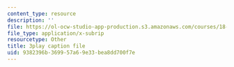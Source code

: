 ```yaml
---
content_type: resource
description: ''
file: https://ol-ocw-studio-app-production.s3.amazonaws.com/courses/18-01sc-single-variable-calculus-fall-2010/9382396b369957a69e33bea8dd700f7e_kCPVBl953eY.vtt
file_type: application/x-subrip
resourcetype: Other
title: 3play caption file
uid: 9382396b-3699-57a6-9e33-bea8dd700f7e
---
```

